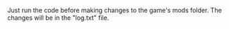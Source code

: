 Just run the code before making changes to the game's mods folder. The changes will be in the "log.txt" file.
